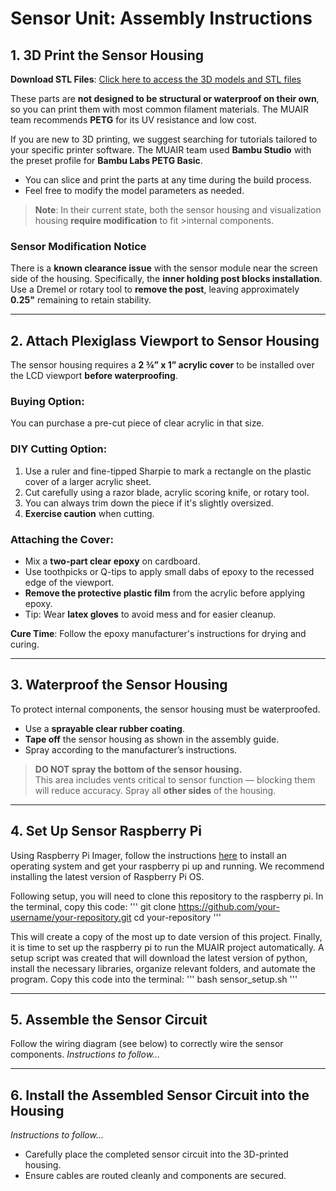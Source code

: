 # Sensor Unit: Assembly Instructions

## 1. 3D Print the Sensor Housing

**Download STL Files**: [Click here to access the 3D models and STL files](sensor-unit/stl/sensor_housing.stl)

These parts are **not designed to be structural or waterproof on their own**, so you can print them with most common filament materials. The MUAIR team recommends **PETG** for its UV resistance and low cost.

If you are new to 3D printing, we suggest searching for tutorials tailored to your specific printer software. The MUAIR team used **Bambu Studio** with the preset profile for **Bambu Labs PETG Basic**.

- You can slice and print the parts at any time during the build process.
- Feel free to modify the model parameters as needed.

>**Note**: In their current state, both the sensor housing and visualization housing **require modification** to fit >internal components.

### Sensor Modification Notice

There is a **known clearance issue** with the sensor module near the screen side of the housing. Specifically, the **inner holding post blocks installation**. Use a Dremel or rotary tool to **remove the post**, leaving approximately **0.25"** remaining to retain stability.

---

## 2. Attach Plexiglass Viewport to Sensor Housing

The sensor housing requires a **2 ¾” x 1” acrylic cover** to be installed over the LCD viewport **before waterproofing**.

### Buying Option:
You can purchase a pre-cut piece of clear acrylic in that size.

### DIY Cutting Option:
1. Use a ruler and fine-tipped Sharpie to mark a rectangle on the plastic cover of a larger acrylic sheet.
2. Cut carefully using a razor blade, acrylic scoring knife, or rotary tool.
3. You can always trim down the piece if it's slightly oversized.
4. **Exercise caution** when cutting.

### Attaching the Cover:
- Mix a **two-part clear epoxy** on cardboard.
- Use toothpicks or Q-tips to apply small dabs of epoxy to the recessed edge of the viewport.
- **Remove the protective plastic film** from the acrylic before applying epoxy.
- Tip: Wear **latex gloves** to avoid mess and for easier cleanup.

 **Cure Time**: Follow the epoxy manufacturer's instructions for drying and curing.

---

## 3. Waterproof the Sensor Housing

To protect internal components, the sensor housing must be waterproofed.

- Use a **sprayable clear rubber coating**.
- **Tape off** the sensor housing as shown in the assembly guide.
- Spray according to the manufacturer’s instructions.

> **DO NOT spray the bottom of the sensor housing.**  
> This area includes vents critical to sensor function — blocking them will reduce accuracy.
> Spray all **other sides** of the housing.

---

## 4. Set Up Sensor Raspberry Pi

Using Raspberry Pi Imager, follow the instructions [here](https://www.raspberrypi.com/documentation/computers/getting-started.html#installing-the-operating-system) to install an operating system and get your raspberry pi up and running. We recommend installing the latest version of Raspberry Pi OS. 

Following setup, you will need to clone this repository to the raspberry pi. In the terminal, copy this code: 
''' git clone https://github.com/your-username/your-repository.git
cd your-repository '''

This will create a copy of the most up to date version of this project. Finally, it is time to set up the raspberry pi to run the MUAIR project automatically. A setup script was created that will download the latest version of python, install the necessary libraries, organize relevant folders, and automate the program. Copy this code into the terminal:
''' bash sensor_setup.sh '''

---

## 5. Assemble the Sensor Circuit

Follow the wiring diagram (see below) to correctly wire the sensor components.
*Instructions to follow...*



---

## 6. Install the Assembled Sensor Circuit into the Housing

*Instructions to follow...*

- Carefully place the completed sensor circuit into the 3D-printed housing.
- Ensure cables are routed cleanly and components are secured.
